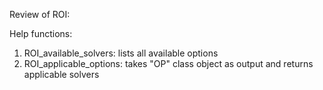 Review of ROI:

Help functions:

1. ROI_available_solvers: lists all available options
2. ROI_applicable_options: takes "OP" class object as output and returns applicable solvers


